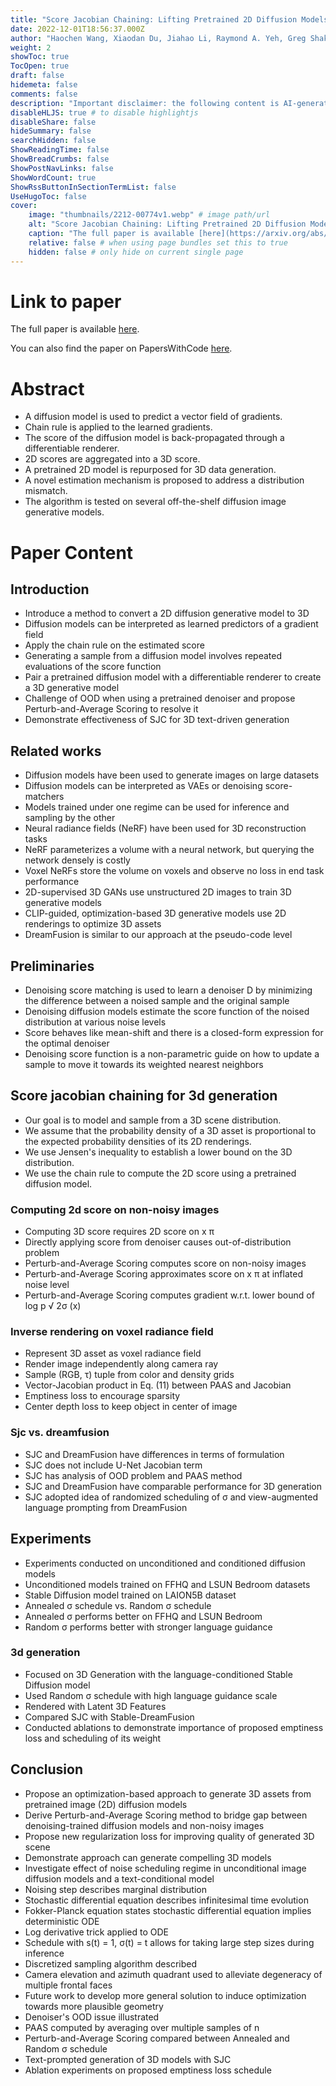 ```yaml
---
title: "Score Jacobian Chaining: Lifting Pretrained 2D Diffusion Models for 3D Generation"
date: 2022-12-01T18:56:37.000Z
author: "Haochen Wang, Xiaodan Du, Jiahao Li, Raymond A. Yeh, Greg Shakhnarovich"
weight: 2
showToc: true
TocOpen: true
draft: false
hidemeta: false
comments: false
description: "Important disclaimer: the following content is AI-generated, please make sure to fact check the presented information by reading the full paper."
disableHLJS: true # to disable highlightjs
disableShare: false
hideSummary: false
searchHidden: false
ShowReadingTime: false
ShowBreadCrumbs: false
ShowPostNavLinks: false
ShowWordCount: true
ShowRssButtonInSectionTermList: false
UseHugoToc: false
cover:
    image: "thumbnails/2212-00774v1.webp" # image path/url
    alt: "Score Jacobian Chaining: Lifting Pretrained 2D Diffusion Models for 3D Generation" # alt text
    caption: "The full paper is available [here](https://arxiv.org/abs/2212.00774)." # display caption under cover
    relative: false # when using page bundles set this to true
    hidden: false # only hide on current single page
---
```


# Link to paper
The full paper is available [here](https://arxiv.org/abs/2212.00774).

You can also find the paper on PapersWithCode [here](https://paperswithcode.com/paper/score-jacobian-chaining-lifting-pretrained-2d).

# Abstract
- A diffusion model is used to predict a vector field of gradients.
- Chain rule is applied to the learned gradients.
- The score of the diffusion model is back-propagated through a differentiable renderer.
- 2D scores are aggregated into a 3D score.
- A pretrained 2D model is repurposed for 3D data generation.
- A novel estimation mechanism is proposed to address a distribution mismatch.
- The algorithm is tested on several off-the-shelf diffusion image generative models.

# Paper Content

## Introduction
- Introduce a method to convert a 2D diffusion generative model to 3D
- Diffusion models can be interpreted as learned predictors of a gradient field
- Apply the chain rule on the estimated score
- Generating a sample from a diffusion model involves repeated evaluations of the score function
- Pair a pretrained diffusion model with a differentiable renderer to create a 3D generative model
- Challenge of OOD when using a pretrained denoiser and propose Perturb-and-Average Scoring to resolve it
- Demonstrate effectiveness of SJC for 3D text-driven generation

## Related works
- Diffusion models have been used to generate images on large datasets
- Diffusion models can be interpreted as VAEs or denoising score-matchers
- Models trained under one regime can be used for inference and sampling by the other
- Neural radiance fields (NeRF) have been used for 3D reconstruction tasks
- NeRF parameterizes a volume with a neural network, but querying the network densely is costly
- Voxel NeRFs store the volume on voxels and observe no loss in end task performance
- 2D-supervised 3D GANs use unstructured 2D images to train 3D generative models
- CLIP-guided, optimization-based 3D generative models use 2D renderings to optimize 3D assets
- DreamFusion is similar to our approach at the pseudo-code level

## Preliminaries
- Denoising score matching is used to learn a denoiser D by minimizing the difference between a noised sample and the original sample
- Denoising diffusion models estimate the score function of the noised distribution at various noise levels
- Score behaves like mean-shift and there is a closed-form expression for the optimal denoiser
- Denoising score function is a non-parametric guide on how to update a sample to move it towards its weighted nearest neighbors

## Score jacobian chaining for 3d generation
- Our goal is to model and sample from a 3D scene distribution.
- We assume that the probability density of a 3D asset is proportional to the expected probability densities of its 2D renderings.
- We use Jensen's inequality to establish a lower bound on the 3D distribution.
- We use the chain rule to compute the 2D score using a pretrained diffusion model.

### Computing 2d score on non-noisy images
- Computing 3D score requires 2D score on x π
- Directly applying score from denoiser causes out-of-distribution problem
- Perturb-and-Average Scoring computes score on non-noisy images
- Perturb-and-Average Scoring approximates score on x π at inflated noise level
- Perturb-and-Average Scoring computes gradient w.r.t. lower bound of log p √ 2σ (x)

### Inverse rendering on voxel radiance field
- Represent 3D asset as voxel radiance field
- Render image independently along camera ray
- Sample (RGB, τ) tuple from color and density grids
- Vector-Jacobian product in Eq. (11) between PAAS and Jacobian
- Emptiness loss to encourage sparsity
- Center depth loss to keep object in center of image

### Sjc vs. dreamfusion
- SJC and DreamFusion have differences in terms of formulation
- SJC does not include U-Net Jacobian term
- SJC has analysis of OOD problem and PAAS method
- SJC and DreamFusion have comparable performance for 3D generation
- SJC adopted idea of randomized scheduling of σ and view-augmented language prompting from DreamFusion

## Experiments
- Experiments conducted on unconditioned and conditioned diffusion models
- Unconditioned models trained on FFHQ and LSUN Bedroom datasets
- Stable Diffusion model trained on LAION5B dataset
- Annealed σ schedule vs. Random σ schedule
- Annealed σ performs better on FFHQ and LSUN Bedroom
- Random σ performs better with stronger language guidance

### 3d generation
- Focused on 3D Generation with the language-conditioned Stable Diffusion model
- Used Random σ schedule with high language guidance scale
- Rendered with Latent 3D Features
- Compared SJC with Stable-DreamFusion
- Conducted ablations to demonstrate importance of proposed emptiness loss and scheduling of its weight

## Conclusion
- Propose an optimization-based approach to generate 3D assets from pretrained image (2D) diffusion models
- Derive Perturb-and-Average Scoring method to bridge gap between denoising-trained diffusion models and non-noisy images
- Propose new regularization loss for improving quality of generated 3D scene
- Demonstrate approach can generate compelling 3D models
- Investigate effect of noise scheduling regime in unconditional image diffusion models and a text-conditional model
- Noising step describes marginal distribution
- Stochastic differential equation describes infinitesimal time evolution
- Fokker-Planck equation states stochastic differential equation implies deterministic ODE
- Log derivative trick applied to ODE
- Schedule with s(t) = 1, σ(t) = t allows for taking large step sizes during inference
- Discretized sampling algorithm described
- Camera elevation and azimuth quadrant used to alleviate degeneracy of multiple frontal faces
- Future work to develop more general solution to induce optimization towards more plausible geometry
- Denoiser's OOD issue illustrated
- PAAS computed by averaging over multiple samples of n
- Perturb-and-Average Scoring compared between Annealed and Random σ schedule
- Text-prompted generation of 3D models with SJC
- Ablation experiments on proposed emptiness loss schedule
